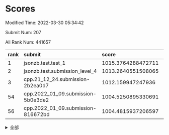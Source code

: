 # Scores

Modified Time: 2022-03-30 05:34:42

Submit Num: 207

All Rank Num: 441657

| rank |               submit               |       score        |       sigma        | pk_num |
| :--- | :--------------------------------- | :----------------- | :----------------- | :----- |
| 1    | jsonzb.test.test_1                 | 1015.3764288472711 | 0.8290856015186828 | 8534   |
| 2    | jsonzb.test.submission_level_4     | 1013.2640551508065 | 0.8294287364737285 | 8535   |
| 3    | cpp.21_12_24.submission-2b2ea0d7   | 1012.159947247936  | 0.7850662210402009 | 8531   |
| 54   | cpp.2022_01_09.submission-5b0e3de2 | 1004.5250895330691 | 0.7216914147242375 | 8534   |
| 56   | cpp.2022_01_09.submission-816672bd | 1004.4815937206597 | 0.7088167535036402 | 8540   |


<details>
<summary>全部</summary>

| rank |                 submit                 |       score        |       sigma        | pk_num |
| :--- | :------------------------------------- | :----------------- | :----------------- | :----- |
| 1    | jsonzb.test.test_1                     | 1015.3764288472711 | 0.8290856015186828 | 8534   |
| 2    | jsonzb.test.submission_level_4         | 1013.2640551508065 | 0.8294287364737285 | 8535   |
| 3    | cpp.21_12_24.submission-2b2ea0d7       | 1012.159947247936  | 0.7850662210402009 | 8531   |
| 4    | gobigger.level_3.submission_level_3_42 | 1011.802535472495  | 0.7840412475346601 | 8530   |
| 5    | gobigger.level_3.submission_level_3_33 | 1011.7460741282964 | 0.7746791324120195 | 8533   |
| 6    | gobigger.level_3.submission_level_3_1  | 1011.5325636892834 | 0.7471936275398505 | 8530   |
| 7    | gobigger.level_3.submission_level_3_44 | 1011.4952671854307 | 0.7789536620786783 | 8532   |
| 8    | gobigger.level_3.submission_level_3_23 | 1010.9788900046796 | 0.7876347424823655 | 8530   |
| 9    | gobigger.level_3.submission_level_3_15 | 1010.935719930488  | 0.7693426611005298 | 8532   |
| 10   | gobigger.level_3.submission_level_3_39 | 1010.9007126070519 | 0.7719040303716639 | 8527   |
| 11   | gobigger.level_3.submission_level_3_31 | 1010.8700900781024 | 0.7771699846503622 | 8535   |
| 12   | gobigger.level_3.submission_level_3_26 | 1010.8224935400751 | 0.7644412707434515 | 8536   |
| 13   | gobigger.level_3.submission_level_3_46 | 1010.4905747637858 | 0.7655300118065577 | 8536   |
| 14   | gobigger.level_3.submission_level_3_24 | 1010.4185210023741 | 0.7411428427611755 | 8534   |
| 15   | gobigger.level_3.submission_level_3_34 | 1010.266923555239  | 0.7701610757564242 | 8537   |
| 16   | gobigger.level_3.submission_level_3_18 | 1010.2233430201181 | 0.7739747173352529 | 8536   |
| 17   | gobigger.level_3.submission_level_3_22 | 1010.215383120788  | 0.7794443467754169 | 8532   |
| 18   | gobigger.level_3.submission_level_3_16 | 1010.2136194147968 | 0.7659294796836372 | 8535   |
| 19   | gobigger.level_3.submission_level_3_2  | 1010.1855231335969 | 0.7882241613478026 | 8536   |
| 20   | gobigger.level_3.submission_level_3_14 | 1010.1328455399453 | 0.7776787051580727 | 8536   |
| 21   | gobigger.level_3.submission_level_3_8  | 1010.0781705839762 | 0.7806956711902979 | 8536   |
| 22   | gobigger.level_3.submission_level_3_0  | 1010.0296999126048 | 0.7849193391883617 | 8537   |
| 23   | gobigger.level_3.submission_level_3_6  | 1010.0128582491177 | 0.7499164316668594 | 8535   |
| 24   | gobigger.level_3.submission_level_3_47 | 1010.0112787792049 | 0.7487822601790151 | 8537   |
| 25   | gobigger.level_3.submission_level_3_11 | 1009.9822987624589 | 0.7425647036424823 | 8536   |
| 26   | gobigger.level_3.submission_level_3_21 | 1009.9075120033623 | 0.7663271974632837 | 8534   |
| 27   | gobigger.level_3.submission_level_3_29 | 1009.8592525489092 | 0.7502801442180961 | 8535   |
| 28   | gobigger.level_3.submission_level_3_48 | 1009.8401830568881 | 0.7601221980781205 | 8532   |
| 29   | gobigger.level_3.submission_level_3_10 | 1009.818110148172  | 0.7540182106932051 | 8536   |
| 30   | gobigger.level_3.submission_level_3_43 | 1009.8118115515754 | 0.7576652316415156 | 8531   |
| 31   | gobigger.level_3.submission_level_3_32 | 1009.767602559512  | 0.7539804911910764 | 8534   |
| 32   | gobigger.level_3.submission_level_3_35 | 1009.720829879842  | 0.7318129073442246 | 8533   |
| 33   | gobigger.level_3.submission_level_3_37 | 1009.6541639402984 | 0.7452318563466644 | 8538   |
| 34   | gobigger.level_3.submission_level_3_4  | 1009.6296719711958 | 0.7501971371053519 | 8535   |
| 35   | gobigger.level_3.submission_level_3_13 | 1009.5831367855302 | 0.765585405761028  | 8534   |
| 36   | gobigger.level_3.submission_level_3_28 | 1009.5460459229412 | 0.7510421175286368 | 8536   |
| 37   | gobigger.level_3.submission_level_3_25 | 1009.5180060468181 | 0.7481522434846057 | 8534   |
| 38   | gobigger.level_3.submission_level_3_3  | 1009.4138921702679 | 0.768050097372362  | 8538   |
| 39   | gobigger.level_3.submission_level_3_5  | 1009.4108608790153 | 0.7521351777038779 | 8538   |
| 40   | gobigger.level_3.submission_level_3_19 | 1009.3865506281886 | 0.754287605313444  | 8535   |
| 41   | gobigger.level_3.submission_level_3_41 | 1009.3221466607085 | 0.7313193239879463 | 8537   |
| 42   | gobigger.level_3.submission_level_3_17 | 1009.3056183917416 | 0.7893732674698634 | 8535   |
| 43   | gobigger.level_3.submission_level_3_27 | 1009.0973753657454 | 0.7532311564216774 | 8537   |
| 44   | gobigger.level_3.submission_level_3_30 | 1009.0824464841279 | 0.7485568795345287 | 8532   |
| 45   | gobigger.level_3.submission_level_3_40 | 1009.0006978020295 | 0.7580342178609133 | 8536   |
| 46   | gobigger.level_3.submission_level_3_38 | 1008.8684089785856 | 0.7566611989587768 | 8534   |
| 47   | gobigger.level_3.submission_level_3_12 | 1008.5369768117562 | 0.7594483901320352 | 8536   |
| 48   | gobigger.level_3.submission_level_3_20 | 1008.4586002703428 | 0.7466967852313959 | 8535   |
| 49   | gobigger.level_3.submission_level_3_45 | 1008.407544865616  | 0.7357315310198413 | 8531   |
| 50   | gobigger.level_3.submission_level_3_49 | 1008.3773166581278 | 0.7495567030091871 | 8530   |
| 51   | gobigger.level_3.submission_level_3_36 | 1008.3308484906416 | 0.7470061803050155 | 8536   |
| 52   | gobigger.level_3.submission_level_3_7  | 1008.1464474126745 | 0.7174453393769055 | 8535   |
| 53   | gobigger.level_3.submission_level_3_9  | 1007.9052550579638 | 0.7524017226441679 | 8534   |
| 54   | cpp.2022_01_09.submission-5b0e3de2     | 1004.5250895330691 | 0.7216914147242375 | 8534   |
| 55   | gobigger.level_1.submission_level_1_30 | 1004.4927191362243 | 0.7221533696677912 | 8531   |
| 56   | cpp.2022_01_09.submission-816672bd     | 1004.4815937206597 | 0.7088167535036402 | 8540   |
| 57   | gobigger.level_1.submission_level_1_31 | 1004.3430491097511 | 0.70269115979376   | 8538   |
| 58   | gobigger.level_1.submission_level_1_49 | 1004.2558294284869 | 0.7062837753097372 | 8532   |
| 59   | gobigger.level_1.submission_level_1_8  | 1004.1651349388266 | 0.7200626525195467 | 8536   |
| 60   | gobigger.level_1.submission_level_1_2  | 1004.0986847772491 | 0.7140862330938642 | 8530   |
| 61   | gobigger.level_1.submission_level_1_43 | 1004.0934543568534 | 0.7158823649259276 | 8536   |
| 62   | gobigger.level_1.submission_level_1_41 | 1004.0156753887665 | 0.7108656645754418 | 8535   |
| 63   | gobigger.level_1.submission_level_1_33 | 1003.957248196392  | 0.713957879501949  | 8533   |
| 64   | gobigger.level_1.submission_level_1_18 | 1003.9529065408371 | 0.7145828528562997 | 8536   |
| 65   | gobigger.level_1.submission_level_1_17 | 1003.9391620121577 | 0.709510538706434  | 8534   |
| 66   | gobigger.level_1.submission_level_1_5  | 1003.9202404660093 | 0.7141482404672794 | 8536   |
| 67   | gobigger.level_1.submission_level_1_34 | 1003.624220655323  | 0.7145106227663718 | 8534   |
| 68   | gobigger.level_1.submission_level_1_20 | 1003.5554850403197 | 0.7150274079120295 | 8532   |
| 69   | gobigger.level_1.submission_level_1_14 | 1003.5083505545022 | 0.713445623640532  | 8536   |
| 70   | gobigger.level_1.submission_level_1_39 | 1003.4987965621685 | 0.7161097414673262 | 8529   |
| 71   | gobigger.level_1.submission_level_1_45 | 1003.492612856126  | 0.7143235093389965 | 8533   |
| 72   | gobigger.level_1.submission_level_1_1  | 1003.4333987986437 | 0.7270143212060068 | 8538   |
| 73   | gobigger.level_1.submission_level_1_21 | 1003.3484962724617 | 0.7183307188989806 | 8531   |
| 74   | gobigger.level_1.submission_level_1_38 | 1003.345643774024  | 0.7226086441475751 | 8535   |
| 75   | gobigger.level_1.submission_level_1_9  | 1003.335947317367  | 0.7137723121546805 | 8537   |
| 76   | gobigger.level_1.submission_level_1_37 | 1003.3153107267345 | 0.7100638972412714 | 8534   |
| 77   | gobigger.level_1.submission_level_1_23 | 1003.3028966389185 | 0.7209847591313753 | 8536   |
| 78   | gobigger.level_1.submission_level_1_46 | 1003.2457971232044 | 0.714331705952362  | 8536   |
| 79   | gobigger.level_1.submission_level_1_12 | 1003.2278680200651 | 0.7204169770398386 | 8532   |
| 80   | gobigger.level_1.submission_level_1_48 | 1003.2070883165455 | 0.7084906617010488 | 8538   |
| 81   | gobigger.level_1.submission_level_1_42 | 1003.1528510861924 | 0.7118946808255601 | 8538   |
| 82   | gobigger.level_1.submission_level_1_15 | 1003.1469598970747 | 0.7106035329114395 | 8532   |
| 83   | gobigger.level_1.submission_level_1_40 | 1003.1077549016544 | 0.7195503942106545 | 8532   |
| 84   | gobigger.level_1.submission_level_1_4  | 1003.100923428754  | 0.7180881688501972 | 8535   |
| 85   | gobigger.level_1.submission_level_1_28 | 1003.0704700581825 | 0.6963466659206974 | 8534   |
| 86   | gobigger.level_1.submission_level_1_26 | 1003.000978943922  | 0.715196777003217  | 8541   |
| 87   | gobigger.level_1.submission_level_1_36 | 1002.9930414830471 | 0.7135264751487295 | 8535   |
| 88   | gobigger.level_1.submission_level_1_11 | 1002.9646684877716 | 0.7167906388168805 | 8540   |
| 89   | gobigger.level_1.submission_level_1_27 | 1002.9053628668175 | 0.7227911549763976 | 8531   |
| 90   | gobigger.level_1.submission_level_1_25 | 1002.8878218264131 | 0.7139395447007387 | 8534   |
| 91   | gobigger.level_1.submission_level_1_7  | 1002.6998938557982 | 0.7163996911955249 | 8531   |
| 92   | gobigger.level_1.submission_level_1_29 | 1002.6555472795162 | 0.7263450783215618 | 8534   |
| 93   | gobigger.level_1.submission_level_1_35 | 1002.6224815962224 | 0.7188275025380374 | 8539   |
| 94   | gobigger.level_1.submission_level_1_16 | 1002.5893497454812 | 0.7084630479438478 | 8533   |
| 95   | gobigger.level_1.submission_level_1_44 | 1002.574792397112  | 0.6958190749729152 | 8535   |
| 96   | gobigger.level_1.submission_level_1_13 | 1002.5497112396154 | 0.7126632213736847 | 8538   |
| 97   | gobigger.level_1.submission_level_1_0  | 1002.5274927867085 | 0.7198598884685103 | 8531   |
| 98   | gobigger.level_1.submission_level_1_10 | 1002.4992443029339 | 0.7115994234960693 | 8533   |
| 99   | gobigger.level_1.submission_level_1_32 | 1002.4856761455136 | 0.7076620286038438 | 8534   |
| 100  | gobigger.level_1.submission_level_1_19 | 1002.4373989392853 | 0.7042515242927446 | 8534   |
| 101  | gobigger.level_1.submission_level_1_6  | 1002.3943852549061 | 0.709296850151182  | 8534   |
| 102  | gobigger.level_1.submission_level_1_47 | 1002.388507061593  | 0.7052383463620786 | 8532   |
| 103  | gobigger.level_1.submission_level_1_24 | 1002.3052735083278 | 0.7080229100844315 | 8531   |
| 104  | gobigger.level_1.submission_level_1_3  | 1001.2240801058558 | 0.7078902084947296 | 8538   |
| 105  | gobigger.level_1.submission_level_1_22 | 1001.0379829217663 | 0.7113812281816089 | 8527   |
| 106  | gobigger.random.submission_random_39   | 997.6276155194498  | 0.6970232988708337 | 8534   |
| 107  | gobigger.random.submission_random_19   | 997.4263386875682  | 0.7175094057280305 | 8537   |
| 108  | gobigger.random.submission_random_15   | 997.3248131622773  | 0.7153267615969374 | 8539   |
| 109  | gobigger.random.submission_random_47   | 997.0955137776801  | 0.7150935409546125 | 8534   |
| 110  | gobigger.random.submission_random_30   | 996.8797604794399  | 0.7214511824881346 | 8537   |
| 111  | gobigger.random.submission_random_8    | 996.7982294163165  | 0.7152883538738171 | 8535   |
| 112  | gobigger.random.submission_random_36   | 996.7435457247731  | 0.7088347830453521 | 8534   |
| 113  | gobigger.random.submission_random_18   | 996.6810061941171  | 0.7040770468971044 | 8536   |
| 114  | gobigger.random.submission_random_26   | 996.6632551743347  | 0.7040710726696833 | 8531   |
| 115  | gobigger.random.submission_random_29   | 996.576936297379   | 0.7051845739244178 | 8530   |
| 116  | gobigger.random.submission_random_37   | 996.5139730224811  | 0.6995037288248628 | 8531   |
| 117  | gobigger.random.submission_random_41   | 996.4132018879442  | 0.7224165539825712 | 8537   |
| 118  | gobigger.random.submission_random_32   | 996.328814790124   | 0.6969970439873986 | 8533   |
| 119  | gobigger.random.submission_random_27   | 996.2700295424825  | 0.7094394580443656 | 8533   |
| 120  | gobigger.random.submission_random_2    | 996.2411905178639  | 0.7085238741376764 | 8536   |
| 121  | gobigger.random.submission_random_17   | 996.2356559393662  | 0.7127908862078152 | 8527   |
| 122  | gobigger.random.submission_random_45   | 996.2221468263696  | 0.7072495770763072 | 8526   |
| 123  | gobigger.random.submission_random_23   | 996.2128996243486  | 0.7147776738613891 | 8534   |
| 124  | gobigger.random.submission_random_6    | 996.1991981002918  | 0.7078237739386132 | 8535   |
| 125  | gobigger.random.submission_random_21   | 996.1871130123986  | 0.7137709980841433 | 8536   |
| 126  | gobigger.random.submission_random_34   | 996.1814968088293  | 0.7116009307264834 | 8530   |
| 127  | gobigger.random.submission_random_25   | 996.1690673072695  | 0.7030555523891718 | 8536   |
| 128  | gobigger.random.submission_random_12   | 996.1446349206199  | 0.7191782145628798 | 8533   |
| 129  | gobigger.random.submission_random_1    | 996.1283706482593  | 0.7130652782941781 | 8538   |
| 130  | gobigger.random.submission_random_0    | 996.125155559508   | 0.7017486303298419 | 8536   |
| 131  | gobigger.random.submission_random_33   | 996.0923863197746  | 0.7016292881749536 | 8535   |
| 132  | gobigger.random.submission_random_42   | 995.990224337275   | 0.7140143285133966 | 8535   |
| 133  | gobigger.random.submission_random_46   | 995.9448832720624  | 0.6930509825652593 | 8538   |
| 134  | gobigger.random.submission_random_4    | 995.9290202314843  | 0.7111675975263261 | 8532   |
| 135  | gobigger.random.submission_random_22   | 995.8637339872255  | 0.7171472154581315 | 8533   |
| 136  | gobigger.random.submission_random_31   | 995.7582973380312  | 0.7095849759492271 | 8536   |
| 137  | gobigger.random.submission_random_9    | 995.7533643222623  | 0.7100719086776716 | 8532   |
| 138  | gobigger.random.submission_random_5    | 995.7456660395552  | 0.7149679221592282 | 8530   |
| 139  | gobigger.random.submission_random_40   | 995.7227447677983  | 0.7134803372545352 | 8532   |
| 140  | gobigger.random.submission_random_43   | 995.6726975816953  | 0.7057495924314984 | 8534   |
| 141  | gobigger.random.submission_random_44   | 995.6568296812371  | 0.7204160908013075 | 8528   |
| 142  | gobigger.random.submission_random_13   | 995.5434162105807  | 0.7150003141667924 | 8534   |
| 143  | gobigger.random.submission_random_28   | 995.4446826545643  | 0.7005013715859824 | 8536   |
| 144  | gobigger.random.submission_random_24   | 995.427299102347   | 0.7107490936086819 | 8531   |
| 145  | gobigger.random.submission_random_20   | 995.4225986540795  | 0.7019350043943801 | 8537   |
| 146  | gobigger.random.submission_random_7    | 995.3866423135552  | 0.7056511787242339 | 8538   |
| 147  | gobigger.random.submission_random_16   | 995.3803808083433  | 0.7180835305555225 | 8535   |
| 148  | gobigger.random.submission_random_3    | 995.3278669170825  | 0.7242232648973423 | 8541   |
| 149  | gobigger.random.submission_random_11   | 995.3247740640816  | 0.7108142825428665 | 8533   |
| 150  | gobigger.random.submission_random_35   | 995.2371089644843  | 0.7163288054462825 | 8531   |
| 151  | gobigger.random.submission_random_49   | 995.2295214604784  | 0.7085620178686056 | 8536   |
| 152  | gobigger.random.submission_random_10   | 995.1219418120954  | 0.7145900659417163 | 8541   |
| 153  | gobigger.random.submission_random_14   | 994.9408541171881  | 0.7135382502098647 | 8537   |
| 154  | gobigger.random.submission_random_48   | 994.9399199318908  | 0.7276302657298733 | 8538   |
| 155  | gobigger.random.submission_random_38   | 994.5643716164709  | 0.728091722830988  | 8538   |
| 156  | gobigger.level_2.submission_level_2_34 | 994.4697024759853  | 0.7414430614867604 | 8538   |
| 157  | gobigger.level_2.submission_level_2_9  | 994.202452227124   | 0.7455681167001432 | 8534   |
| 158  | gobigger.level_2.submission_level_2_1  | 993.6638920744269  | 0.7403425644460679 | 8539   |
| 159  | gobigger.level_2.submission_level_2_10 | 993.5510380395075  | 0.713579875479241  | 8534   |
| 160  | gobigger.level_2.submission_level_2_30 | 993.5454791112329  | 0.739150611669058  | 8536   |
| 161  | gobigger.level_2.submission_level_2_12 | 993.5104322936671  | 0.7340512504456989 | 8534   |
| 162  | gobigger.level_2.submission_level_2_26 | 993.4249308520792  | 0.7347060252696017 | 8536   |
| 163  | gobigger.level_2.submission_level_2_5  | 993.3201433626903  | 0.729262392483815  | 8537   |
| 164  | gobigger.level_2.submission_level_2_19 | 993.153483965122   | 0.738632524311993  | 8534   |
| 165  | gobigger.level_2.submission_level_2_39 | 992.9229578916953  | 0.7238019362888842 | 8529   |
| 166  | gobigger.level_2.submission_level_2_46 | 992.9186125453479  | 0.7297159602737027 | 8530   |
| 167  | gobigger.level_2.submission_level_2_23 | 992.9020109374859  | 0.7377485165676728 | 8532   |
| 168  | gobigger.level_2.submission_level_2_28 | 992.8149148574068  | 0.7439979830034326 | 8537   |
| 169  | gobigger.level_2.submission_level_2_41 | 992.810178046736   | 0.7270376276888221 | 8536   |
| 170  | gobigger.level_2.submission_level_2_13 | 992.7868456659763  | 0.752027936795723  | 8533   |
| 171  | gobigger.level_2.submission_level_2_47 | 992.7785056144277  | 0.7302227437752664 | 8534   |
| 172  | gobigger.level_2.submission_level_2_32 | 992.7207283104731  | 0.7326804690359452 | 8531   |
| 173  | gobigger.level_2.submission_level_2_16 | 992.7012945491954  | 0.723400202648516  | 8539   |
| 174  | gobigger.level_2.submission_level_2_8  | 992.6488476761721  | 0.7533186568302411 | 8536   |
| 175  | gobigger.level_2.submission_level_2_24 | 992.6218386830319  | 0.7285903697790247 | 8536   |
| 176  | gobigger.level_2.submission_level_2_15 | 992.5809913037444  | 0.7419528211409705 | 8531   |
| 177  | gobigger.level_2.submission_level_2_18 | 992.4954493842811  | 0.7571958379332918 | 8543   |
| 178  | gobigger.level_2.submission_level_2_42 | 992.4925361426339  | 0.7386228423296826 | 8535   |
| 179  | gobigger.level_2.submission_level_2_7  | 992.3512728313784  | 0.741726067333942  | 8534   |
| 180  | gobigger.level_2.submission_level_2_6  | 992.3373843671153  | 0.7432712220816793 | 8538   |
| 181  | gobigger.level_2.submission_level_2_35 | 992.3309015584513  | 0.7347235727455806 | 8529   |
| 182  | gobigger.level_2.submission_level_2_40 | 992.3232618391977  | 0.7450149907002801 | 8531   |
| 183  | gobigger.level_2.submission_level_2_49 | 992.2576682696653  | 0.7320389738604138 | 8536   |
| 184  | gobigger.level_2.submission_level_2_21 | 992.2526651941686  | 0.7457081936315366 | 8535   |
| 185  | gobigger.level_2.submission_level_2_20 | 992.2279286763348  | 0.7454639308877405 | 8538   |
| 186  | gobigger.level_2.submission_level_2_48 | 992.2020245485606  | 0.759023788853621  | 8534   |
| 187  | gobigger.level_2.submission_level_2_22 | 992.1459923163815  | 0.7436434817973798 | 8533   |
| 188  | gobigger.level_2.submission_level_2_17 | 992.1027855605425  | 0.7722082395097727 | 8536   |
| 189  | gobigger.level_2.submission_level_2_29 | 992.0955665341918  | 0.7510412149145471 | 8528   |
| 190  | gobigger.level_2.submission_level_2_43 | 992.0638921758183  | 0.738936774516331  | 8534   |
| 191  | gobigger.level_2.submission_level_2_45 | 992.0622511637155  | 0.7496601308512414 | 8535   |
| 192  | gobigger.level_2.submission_level_2_36 | 992.0368617657733  | 0.7341262717042336 | 8535   |
| 193  | gobigger.level_2.submission_level_2_38 | 991.9579859069787  | 0.7492832710329748 | 8528   |
| 194  | gobigger.level_2.submission_level_2_31 | 991.9278955486893  | 0.7305493276260557 | 8531   |
| 195  | gobigger.level_2.submission_level_2_0  | 991.8936130618481  | 0.7378917443574511 | 8534   |
| 196  | gobigger.level_2.submission_level_2_27 | 991.8504552112225  | 0.7373669735878745 | 8539   |
| 197  | gobigger.level_2.submission_level_2_4  | 991.8079344726356  | 0.7419227461588154 | 8539   |
| 198  | gobigger.level_2.submission_level_2_2  | 991.7403981196549  | 0.7610679002467314 | 8539   |
| 199  | gobigger.level_2.submission_level_2_33 | 991.65412107056    | 0.7304923175007427 | 8532   |
| 200  | gobigger.level_2.submission_level_2_11 | 991.6503636534931  | 0.7365457463427345 | 8528   |
| 201  | gobigger.level_2.submission_level_2_3  | 991.3676095776963  | 0.7724774128082769 | 8537   |
| 202  | gobigger.level_2.submission_level_2_25 | 991.3480381045623  | 0.7513598342769954 | 8533   |
| 203  | gobigger.level_2.submission_level_2_14 | 991.0349724589342  | 0.7542517797254277 | 8533   |
| 204  | gobigger.level_2.submission_level_2_44 | 990.8511473618877  | 0.7524455337268866 | 8536   |
| 205  | gobigger.level_2.submission_level_2_37 | 990.3091895987585  | 0.7869841974071369 | 8540   |
| 206  | gobigger.none.submission_none_0        | 977.1873287565267  | 1.314828906125779  | 8540   |
| 207  | gobigger.none.submission_none_1        | 975.6106704375381  | 1.4988027386317286 | 8536   |

</details>
